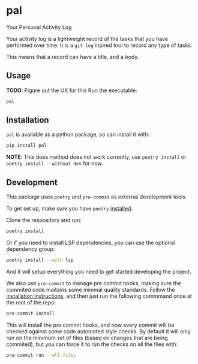 # pal
Your Personal Activity Log

Your activity log is a lightweight record of the tasks that you have performed
over time.
It is a `git log` inpired tool to record any type of tasks.

This means that a record can have a title, and a body.

## Usage

**TODO**: Figure out the UX for this
Run the executable: 
```sh
pal
```

## Installation

`pal` is available as a python package, so can install it with: 

```sh
pip install pal
```

**NOTE**: This does method does not work currently, use `poetry install` or `poetry install --without dev` for now. 

## Development

This package uses `poetry` and `pre-commit` as external development tools.

To get set up, make sure you have `poetry` [installed](https://python-poetry.org/docs/#installation).

Clone the respository and run: 

```sh
poetry install
```

Or if you need to install LSP dependencies, you can use the optional dependency group:
```sh
poetry install --with lsp
```

And it will setup everything you need to get started developing the project.

We also use `pre-commit` to manage pre commit hooks, making sure the commited code 
maitains some minimal quality standards.
Follow the [installation instructions](https://pre-commit.com/#installation), and then
just run the following commmand once at the root of the repo:

```sh
pre-commit install
```

This will install the pre commit hooks, and now every commit will be checked against some code automated style checks.
By default it will only run on the minimum set of files (based on changes that are being commited), but you can force it to run the checks on all the files with:
```sh
pre-commit run --all-files
```
